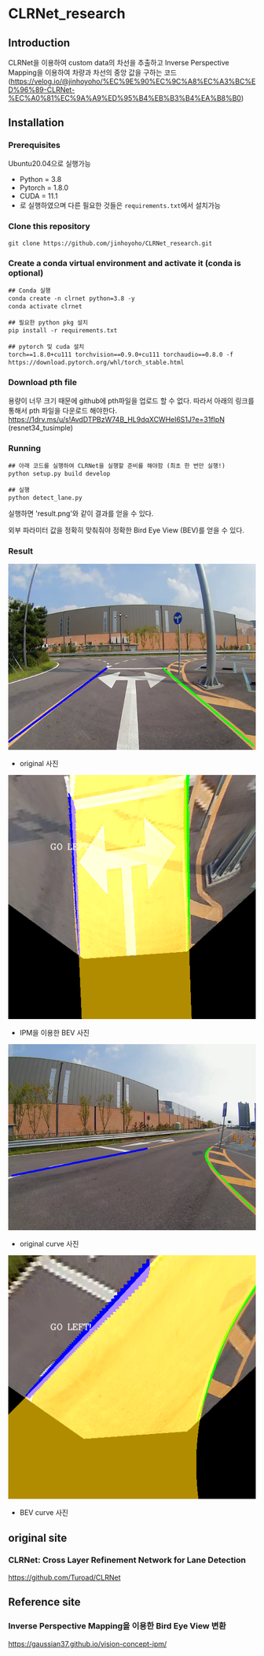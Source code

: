 # CLRNet_research


## Introduction
CLRNet을 이용하여 custom data의 차선을 추출하고 Inverse Perspective Mapping을 이용하여 차량과 차선의 중앙 값을 구하는 코드
(https://velog.io/@jinhoyoho/%EC%9E%90%EC%9C%A8%EC%A3%BC%ED%96%89-CLRNet-%EC%A0%81%EC%9A%A9%ED%95%B4%EB%B3%B4%EA%B8%B0)

## Installation

### Prerequisites
Ubuntu20.04으로 실행가능
- Python = 3.8 
- Pytorch = 1.8.0
- CUDA = 11.1
- 로 실행하였으며 다른 필요한 것들은 `requirements.txt`에서 설치가능


### Clone this repository
```Shell
git clone https://github.com/jinhoyoho/CLRNet_research.git
```

### Create a conda virtual environment and activate it (conda is optional)

```Shell
## Conda 실행
conda create -n clrnet python=3.8 -y
conda activate clrnet

## 필요한 python pkg 설치
pip install -r requirements.txt

## pytorch 및 cuda 설치
torch==1.8.0+cu111 torchvision==0.9.0+cu111 torchaudio==0.8.0 -f https://download.pytorch.org/whl/torch_stable.html
```

### Download pth file
용량이 너무 크기 때문에 github에 pth파일을 업로드 할 수 없다.
따라서 아래의 링크를 통해서 pth 파일을 다운로드 해야한다.
https://1drv.ms/u/s!AvdDTPBzW74B_HL9dqXCWHel6S1J?e=31fIpN  (resnet34_tusimple)

### Running
```Shell
## 아래 코드를 실행하여 CLRNet을 실행할 준비를 해야함 (최초 한 번만 실행!)
python setup.py build develop

## 실행
python detect_lane.py
```

실행하면 'result.png'와 같이 결과를 얻을 수 있다.

외부 파라미터 값을 정확히 맞춰줘야 정확한 Bird Eye View (BEV)를 얻을 수 있다.

### Result
![original 사진](ori.png)
- original 사진

![Birdeyeview 결과 사진](result.png)
- IPM을 이용한 BEV 사진

![curve original 사진](ori_curve.png)
- original curve 사진

![Birdeyeview curve 결과 사진](result_curve.png)
- BEV curve 사진

## original site
### CLRNet: Cross Layer Refinement Network for Lane Detection
https://github.com/Turoad/CLRNet

## Reference site
### Inverse Perspective Mapping을 이용한 Bird Eye View 변환
https://gaussian37.github.io/vision-concept-ipm/

